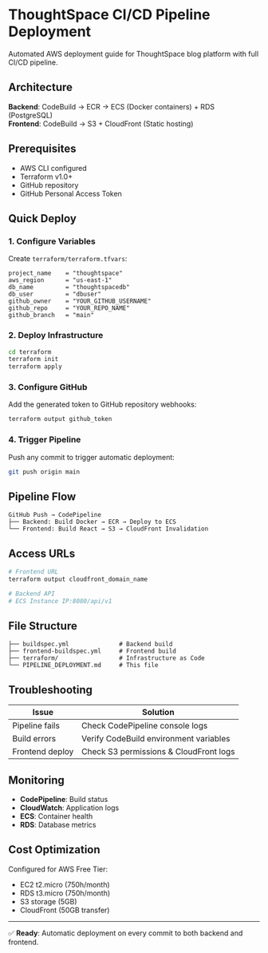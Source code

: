 # ThoughtSpace CI/CD Pipeline Deployment

Automated AWS deployment guide for ThoughtSpace blog platform with full CI/CD pipeline.

## Architecture

**Backend**: CodeBuild → ECR → ECS (Docker containers) + RDS (PostgreSQL)  
**Frontend**: CodeBuild → S3 + CloudFront (Static hosting)

## Prerequisites

- AWS CLI configured
- Terraform v1.0+
- GitHub repository
- GitHub Personal Access Token

## Quick Deploy

### 1. Configure Variables

Create `terraform/terraform.tfvars`:

```hcl
project_name    = "thoughtspace"
aws_region      = "us-east-1"
db_name         = "thoughtspacedb"
db_user         = "dbuser"
github_owner    = "YOUR_GITHUB_USERNAME"
github_repo     = "YOUR_REPO_NAME"
github_branch   = "main"
```

### 2. Deploy Infrastructure

```bash
cd terraform
terraform init
terraform apply
```

### 3. Configure GitHub

Add the generated token to GitHub repository webhooks:

```bash
terraform output github_token
```

### 4. Trigger Pipeline

Push any commit to trigger automatic deployment:

```bash
git push origin main
```

## Pipeline Flow

```
GitHub Push → CodePipeline
├── Backend: Build Docker → ECR → Deploy to ECS
└── Frontend: Build React → S3 → CloudFront Invalidation
```

## Access URLs

```bash
# Frontend URL
terraform output cloudfront_domain_name

# Backend API
# ECS Instance IP:8080/api/v1
```

## File Structure

```
├── buildspec.yml              # Backend build
├── frontend-buildspec.yml     # Frontend build
├── terraform/                 # Infrastructure as Code
└── PIPELINE_DEPLOYMENT.md     # This file
```

## Troubleshooting

| Issue | Solution |
|-------|----------|
| Pipeline fails | Check CodePipeline console logs |
| Build errors | Verify CodeBuild environment variables |
| Frontend deploy | Check S3 permissions & CloudFront logs |

## Monitoring

- **CodePipeline**: Build status
- **CloudWatch**: Application logs
- **ECS**: Container health
- **RDS**: Database metrics

## Cost Optimization

Configured for AWS Free Tier:
- EC2 t2.micro (750h/month)
- RDS t3.micro (750h/month)  
- S3 storage (5GB)
- CloudFront (50GB transfer)

---

✅ **Ready**: Automatic deployment on every commit to both backend and frontend. 